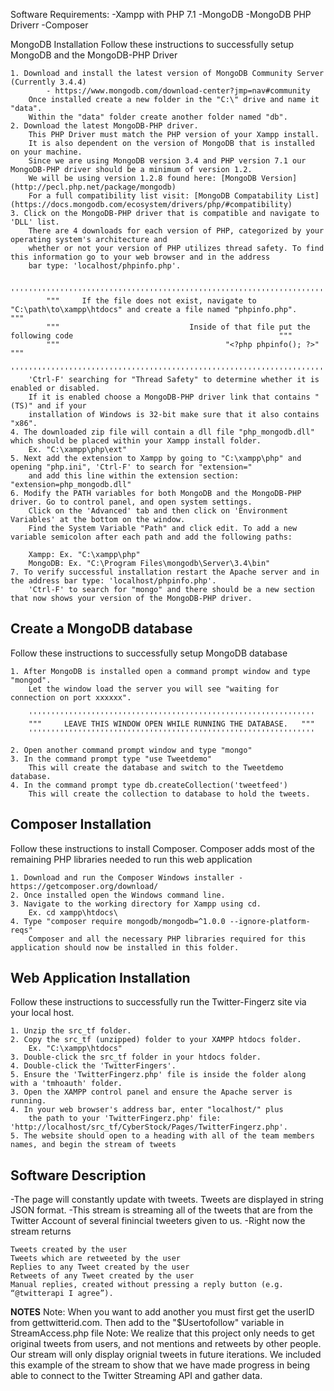 ﻿Software Requirements:
-Xampp with PHP 7.1
-MongoDB
-MongoDB PHP Driverr
-Composer


MongoDB Installation
Follow these instructions to successfully setup MongoDB and the MongoDB-PHP Driver

	1. Download and install the latest version of MongoDB Community Server (Currently 3.4.4)
			- https://www.mongodb.com/download-center?jmp=nav#community
		Once installed create a new folder in the "C:\" drive and name it "data".
		Within the "data" folder create another folder named "db".
	2. Download the latest MongoDB-PHP driver.
		This PHP Driver must match the PHP version of your Xampp install.
		It is also dependent on the version of MongoDB that is installed on your machine.
		Since we are using MongoDB version 3.4 and PHP version 7.1 our MongoDB-PHP driver should be a minimum of version 1.2.
		We will be using version 1.2.8 found here: [MongoDB Version](http://pecl.php.net/package/mongodb)
		For a full compatibility list visit: [MongoDB Compatability List](https://docs.mongodb.com/ecosystem/drivers/php/#compatibility)
	3. Click on the MongoDB-PHP driver that is compatible and navigate to 'DLL' list.
		There are 4 downloads for each version of PHP, categorized by your operating system's architecture and
		whether or not your version of PHP utilizes thread safety. To find this information go to your web browser and in the address
		bar type: 'localhost/phpinfo.php'.

			'''''''''''''''''''''''''''''''''''''''''''''''''''''''''''''''''''''''''''''''''''''''''''''''''''''''''''''''''''''''''''
			"""		If the file does not exist, navigate to "C:\path\to\xampp\htdocs" and create a file named "phpinfo.php". 		"""
			"""								Inside of that file put the following code 										 		"""
			"""										"<?php phpinfo(); ?>"													 		"""
			'''''''''''''''''''''''''''''''''''''''''''''''''''''''''''''''''''''''''''''''''''''''''''''''''''''''''''''''''''''''''''
		'Ctrl-F' searching for "Thread Safety" to determine whether it is enabled or disabled.
		If it is enabled choose a MongoDB-PHP driver link that contains "(TS)" and if your
		installation of Windows is 32-bit make sure that it also contains "x86".
	4. The downloaded zip file will contain a dll file "php_mongodb.dll" which should be placed within your Xampp install folder.
		Ex. "C:\xampp\php\ext"
	5. Next add the extension to Xampp by going to "C:\xampp\php" and opening "php.ini", 'Ctrl-F' to search for "extension="
		and add this line within the extension section:	"extension=php_mongodb.dll"
	6. Modify the PATH variables for both MongoDB and the MongoDB-PHP driver. Go to control panel, and open system settings.
		Click on the 'Advanced' tab and then click on 'Environment Variables' at the bottom on the window.
		Find the System Variable "Path" and click edit. To add a new variable semicolon after each path and add the following paths:

		Xampp: Ex. "C:\xampp\php"
		MongoDB: Ex. "C:\Program Files\mongodb\Server\3.4\bin"
	7. To verify successful installation restart the Apache server and in the address bar type: 'localhost/phpinfo.php'.
		'Ctrl-F' to search for "mongo" and there should be a new section that now shows your version of the MongoDB-PHP driver.


## Create a MongoDB database
Follow these instructions to successfully setup MongoDB database

	1. After MongoDB is installed open a command prompt window and type "mongod".
		Let the window load the server you will see "waiting for connection on port xxxxxx".

		''''''''''''''''''''''''''''''''''''''''''''''''''''''''''''''''
		"""  	LEAVE THIS WINDOW OPEN WHILE RUNNING THE DATABASE.   """
		''''''''''''''''''''''''''''''''''''''''''''''''''''''''''''''''

	2. Open another command prompt window and type "mongo"
	3. In the command prompt type "use Tweetdemo"
		This will create the database and switch to the Tweetdemo database.
	4. In the command prompt type db.createCollection('tweetfeed')
		This will create the collection to database to hold the tweets.


## Composer Installation
Follow these instructions to install Composer. Composer adds most of the remaining PHP libraries needed to run this web application

	1. Download and run the Composer Windows installer - https://getcomposer.org/download/
	2. Once installed open the Windows command line.
	3. Navigate to the working directory for Xampp using cd.
		Ex. cd xampp\htdocs\
	4. Type "composer require mongodb/mongodb=^1.0.0 --ignore-platform-reqs"
		Composer and all the necessary PHP libraries required for this application should now be installed in this folder.


## Web Application Installation
Follow these instructions to successfully run the Twitter-Fingerz site via your local host.

	1. Unzip the src_tf folder.
	2. Copy the src_tf (unzipped) folder to your XAMPP htdocs folder.
		Ex. "C:\xampp\htdocs"
	3. Double-click the src_tf folder in your htdocs folder.
	4. Double-click the 'TwitterFingers'.
	5. Ensure the 'TwitterFingerz.php' file is inside the folder along with a 'tmhoauth' folder.
	3. Open the XAMPP control panel and ensure the Apache server is running.
	4. In your web browser's address bar, enter "localhost/" plus
		the path to your 'TwitterFingerz.php' file: 'http://localhost/src_tf/CyberStock/Pages/TwitterFingerz.php'.
	5. The website should open to a heading with all of the team members names, and begin the stream of tweets


## Software Description
-The page will constantly update with tweets. Tweets are displayed in string JSON format.
-This stream is streaming all of the tweets that are from the Twitter Account of several finincial tweeters given to us.
-Right now the stream returns

	Tweets created by the user
	Tweets which are retweeted by the user
	Replies to any Tweet created by the user
	Retweets of any Tweet created by the user
	Manual replies, created without pressing a reply button (e.g. “@twitterapi I agree”).

****NOTES****
Note: When you want to add another you must first get the userID from gettwitterid.com. Then add to the "$Usertofollow" variable in StreamAccess.php file
Note: We realize that this project only needs to get original tweets from users, and not mentions and retweets by other people.
		Our stream will only display orignial tweets in future iterations.
		We included this example of the stream to show that we have made progress in being able to connect to the Twitter Streaming API and gather data.